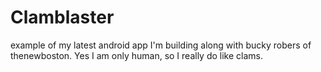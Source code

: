 # Clamblaster
example of my latest android
app I'm building along with
bucky robers of thenewboston.
Yes I am only human, so I really
do like clams.
